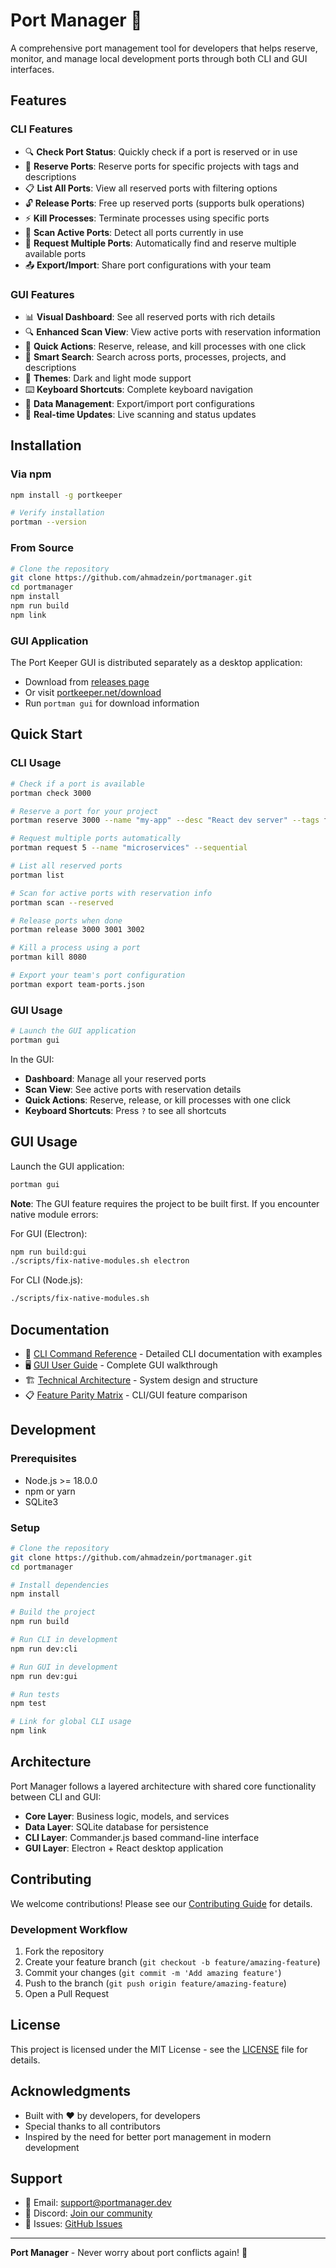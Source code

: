 # Port Manager 🚀

A comprehensive port management tool for developers that helps reserve, monitor, and manage local development ports through both CLI and GUI interfaces.

## Features

### CLI Features
- 🔍 **Check Port Status**: Quickly check if a port is reserved or in use
- 📌 **Reserve Ports**: Reserve ports for specific projects with tags and descriptions
- 📋 **List All Ports**: View all reserved ports with filtering options
- 🔓 **Release Ports**: Free up reserved ports (supports bulk operations)
- ⚡ **Kill Processes**: Terminate processes using specific ports
- 🔎 **Scan Active Ports**: Detect all ports currently in use
- 🎯 **Request Multiple Ports**: Automatically find and reserve multiple available ports
- 📤 **Export/Import**: Share port configurations with your team

### GUI Features
- 📊 **Visual Dashboard**: See all reserved ports with rich details
- 🔍 **Enhanced Scan View**: View active ports with reservation information
- 🎯 **Quick Actions**: Reserve, release, and kill processes with one click
- 🔎 **Smart Search**: Search across ports, processes, projects, and descriptions
- 🎨 **Themes**: Dark and light mode support
- ⌨️ **Keyboard Shortcuts**: Complete keyboard navigation
- 💾 **Data Management**: Export/import port configurations
- 🔄 **Real-time Updates**: Live scanning and status updates

## Installation

### Via npm
```bash
npm install -g portkeeper

# Verify installation
portman --version
```

### From Source
```bash
# Clone the repository
git clone https://github.com/ahmadzein/portmanager.git
cd portmanager
npm install
npm run build
npm link
```

### GUI Application
The Port Keeper GUI is distributed separately as a desktop application:
- Download from [releases page](https://github.com/ahmadzein/portkeeper/releases)
- Or visit [portkeeper.net/download](https://portkeeper.net/download)
- Run `portman gui` for download information

## Quick Start

### CLI Usage

```bash
# Check if a port is available
portman check 3000

# Reserve a port for your project
portman reserve 3000 --name "my-app" --desc "React dev server" --tags frontend react

# Request multiple ports automatically
portman request 5 --name "microservices" --sequential

# List all reserved ports
portman list

# Scan for active ports with reservation info
portman scan --reserved

# Release ports when done
portman release 3000 3001 3002

# Kill a process using a port
portman kill 8080

# Export your team's port configuration
portman export team-ports.json
```

### GUI Usage

```bash
# Launch the GUI application
portman gui
```

In the GUI:
- **Dashboard**: Manage all your reserved ports
- **Scan View**: See active ports with reservation details
- **Quick Actions**: Reserve, release, or kill processes with one click
- **Keyboard Shortcuts**: Press `?` to see all shortcuts

## GUI Usage

Launch the GUI application:
```bash
portman gui
```

**Note**: The GUI feature requires the project to be built first. If you encounter native module errors:

For GUI (Electron):
```bash
npm run build:gui
./scripts/fix-native-modules.sh electron
```

For CLI (Node.js):
```bash
./scripts/fix-native-modules.sh
```

## Documentation

- 📖 [CLI Command Reference](docs/CLI_COMMAND_REFERENCE.md) - Detailed CLI documentation with examples
- 🖥️ [GUI User Guide](docs/GUI_USER_GUIDE.md) - Complete GUI walkthrough
- 🏗️ [Technical Architecture](TECHNICAL_ARCHITECTURE.md) - System design and structure
- 📋 [Feature Parity Matrix](docs/FEATURE_PARITY_MATRIX.md) - CLI/GUI feature comparison

## Development

### Prerequisites
- Node.js >= 18.0.0
- npm or yarn
- SQLite3

### Setup
```bash
# Clone the repository
git clone https://github.com/ahmadzein/portmanager.git
cd portmanager

# Install dependencies
npm install

# Build the project
npm run build

# Run CLI in development
npm run dev:cli

# Run GUI in development
npm run dev:gui

# Run tests
npm test

# Link for global CLI usage
npm link
```

## Architecture

Port Manager follows a layered architecture with shared core functionality between CLI and GUI:

- **Core Layer**: Business logic, models, and services
- **Data Layer**: SQLite database for persistence
- **CLI Layer**: Commander.js based command-line interface
- **GUI Layer**: Electron + React desktop application

## Contributing

We welcome contributions! Please see our [Contributing Guide](CONTRIBUTING.md) for details.

### Development Workflow
1. Fork the repository
2. Create your feature branch (`git checkout -b feature/amazing-feature`)
3. Commit your changes (`git commit -m 'Add amazing feature'`)
4. Push to the branch (`git push origin feature/amazing-feature`)
5. Open a Pull Request

## License

This project is licensed under the MIT License - see the [LICENSE](LICENSE) file for details.

## Acknowledgments

- Built with ❤️ by developers, for developers
- Special thanks to all contributors
- Inspired by the need for better port management in modern development

## Support

- 📧 Email: support@portmanager.dev
- 💬 Discord: [Join our community](https://discord.gg/portmanager)
- 🐛 Issues: [GitHub Issues](https://github.com/yourusername/portmanager/issues)

---

**Port Manager** - Never worry about port conflicts again! 🎉